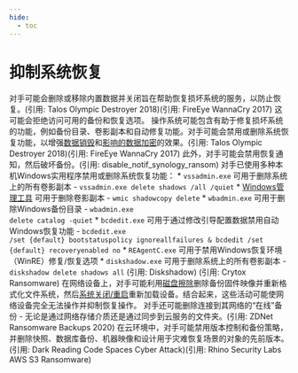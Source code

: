 ```yaml
---
hide:
  - toc
---
```


# 抑制系统恢复

对手可能会删除或移除内置数据并关闭旨在帮助恢复损坏系统的服务，以防止恢复。(引用: Talos Olympic Destroyer 2018)(引用: FireEye WannaCry 2017) 这可能会拒绝访问可用的备份和恢复选项。  操作系统可能包含有助于修复损坏系统的功能，例如备份目录、卷影副本和自动修复功能。对手可能会禁用或删除系统恢复功能，以增强[数据销毁](https://attack.mitre.org/techniques/T1485)和[影响的数据加密](https://attack.mitre.org/techniques/T1486)的效果。(引用: Talos Olympic Destroyer 2018)(引用: FireEye WannaCry 2017) 此外，对手可能会禁用恢复通知，然后破坏备份。(引用: disable_notif_synology_ransom)  对手已使用多种本机Windows实用程序禁用或删除系统恢复功能：  * <code>vssadmin.exe</code> 可用于删除系统上的所有卷影副本 - <code>vssadmin.exe delete shadows /all /quiet</code> * [Windows管理工具](https://attack.mitre.org/techniques/T1047) 可用于删除卷影副本 - <code>wmic shadowcopy delete</code> * <code>wbadmin.exe</code> 可用于删除Windows备份目录 - <code>wbadmin.exe delete catalog -quiet</code> * <code>bcdedit.exe</code> 可用于通过修改引导配置数据禁用自动Windows恢复功能 - <code>bcdedit.exe /set {default} bootstatuspolicy ignoreallfailures & bcdedit /set {default} recoveryenabled no</code> * <code>REAgentC.exe</code> 可用于禁用Windows恢复环境（WinRE）修复/恢复选项 * <code>diskshadow.exe</code> 可用于删除系统上的所有卷影副本 - <code>diskshadow delete shadows all</code> (引用: Diskshadow) (引用: Crytox Ransomware)  在网络设备上，对手可能利用[磁盘擦除](https://attack.mitre.org/techniques/T1561)删除备份固件映像并重新格式化文件系统，然后[系统关闭/重启](https://attack.mitre.org/techniques/T1529)重新加载设备。结合起来，这些活动可能使网络设备完全无法操作并抑制恢复操作。  对手还可能删除连接到其网络的“在线”备份 - 无论是通过网络存储介质还是通过同步到云服务的文件夹。(引用: ZDNet Ransomware Backups 2020) 在云环境中，对手可能禁用版本控制和备份策略，并删除快照、数据库备份、机器映像和设计用于灾难恢复场景的对象的先前版本。(引用: Dark Reading Code Spaces Cyber Attack)(引用: Rhino Security Labs AWS S3 Ransomware)
